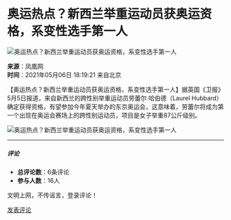 # 奥运热点？新西兰举重运动员获奥运资格，系变性选手第一人

![奥运热点？新西兰举重运动员获奥运资格，系变性选手第一人](https://d.ifengimg.com/w121_h75_q90/x0.ifengimg.com/ucms/2021_19/7EA9FC77E14BD3C602AF6E4B70147A1FB7C437D1_size35_w640_h360.jpg)

**来源**：凤凰网  
**时间**：2021年05月06日 18:19:21 来自北京

【奥运热点？新西兰举重运动员获奥运资格，系变性选手第一人】据英国《卫报》5月5日报道，来自新西兰的跨性别举重运动员劳蕾尔·哈伯德（Laurel Hubbard）确定获得资格，有望参加今年夏天举办的东京奥运会，这意味着，劳蕾尔将成为第一个出现在奥运会赛场上的跨性别运动员，项目是女子举重87公斤级别。

![奥运热点？新西兰举重运动员获奥运资格，系变性选手第一人](https://x0.ifengimg.com/ucms/2021_19/7EA9FC77E14BD3C602AF6E4B70147A1FB7C437D1_size35_w640_h360.jpg)

---

##### 评论
- **总评论数**：6条评论
- **参与人数**：16人

文明上网，不传谣言，登录评论！

[发表评论](https://gentie.ifeng.com/c/comment/861myRSp2JI)